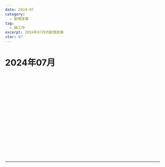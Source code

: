 ```yaml
---
date: 2024-07
category:
  - 剧情故事
tag:
  - 施工中
excerpt: 2024年07月的剧情故事
star: 87
---
```


# 2024年07月 

<EpisodeButton label="7/2　#242" badge="施工中">
</EpisodeButton>
<br>

<EpisodeButton label="7/3　#243" addon="[卫星外]" badge="施工中">
</EpisodeButton>
<br>

<EpisodeButton label="7/4　#244" badge="施工中">
</EpisodeButton>
<br>

<EpisodeButton label="7/6　#245" badge="施工中">
</EpisodeButton>
<br>

<EpisodeButton label="7/7　#246" badge="施工中">
</EpisodeButton>
<br>

<EpisodeButton label="7/9　#247" badge="施工中">
</EpisodeButton>
<br>

<EpisodeButton label="7/10　#248" badge="施工中">
</EpisodeButton>
<br>

<EpisodeButton label="7/12　#249" badge="施工中">
</EpisodeButton>
<br>

<EpisodeButton label="7/14　#250" badge="施工中">
</EpisodeButton>
<br>

<EpisodeButton label="7/16　#251" badge="施工中">
</EpisodeButton>
<br>

<EpisodeButton label="7/20　#252" badge="施工中">
</EpisodeButton>
<br>

<EpisodeButton label="7/23　#253" badge="施工中">
</EpisodeButton>
<br>

<EpisodeButton label="7/26　#254" badge="施工中">
</EpisodeButton>
<br>

<EpisodeButton label="7/27　#255" badge="施工中">
</EpisodeButton>
<br>

<EpisodeButton label="7/28　#256" badge="施工中">
</EpisodeButton>
<br>

<EpisodeButton label="7/31　#257" badge="施工中">
</EpisodeButton>
<br>

---

<script setup>
  import EpisodeButton from "@EpisodeButton"
</script>